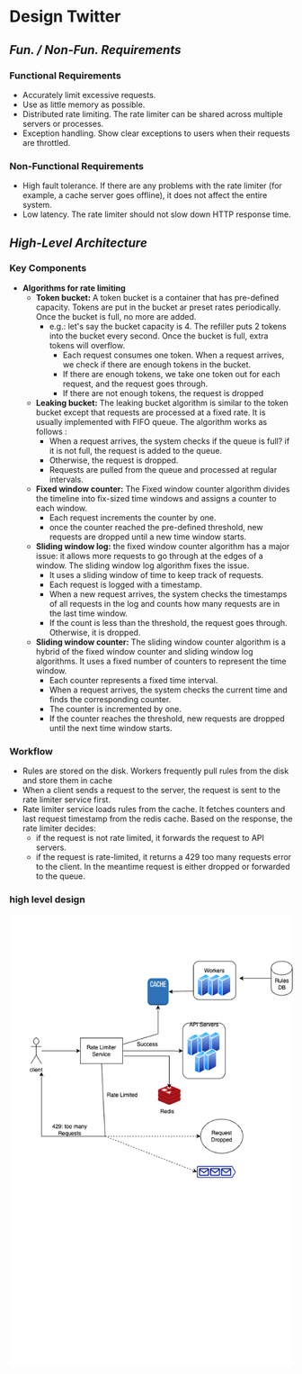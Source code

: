 # Design Twitter

## _Fun. / Non-Fun. Requirements_
### Functional Requirements
* Accurately limit excessive requests.
* Use as little memory as possible.
* Distributed rate limiting. The rate limiter can be shared across multiple servers or processes.
* Exception handling. Show clear exceptions to users when their requests are throttled.

### Non-Functional Requirements
* High fault tolerance. If there are any problems with the rate limiter (for example, a cache server goes offline), it does not affect the entire system.
* Low latency. The rate limiter should not slow down HTTP response time.

## _High-Level Architecture_
### Key Components
* **Algorithms for rate limiting**
    * **Token bucket:** A token bucket is a container that has pre-defined capacity. Tokens are put in the bucket ar preset rates periodically. Once the bucket is full, no more are added.
        * e.g.: let's say the bucket capacity is 4. The refiller puts 2 tokens into the bucket every second. Once the bucket is full, extra tokens will overflow. 
            * Each request consumes one token. When a request arrives, we check if there are enough tokens in the bucket. 
            * If there are enough tokens, we take one token out for each request, and the request goes through. 
            * If there are not enough tokens, the request is dropped
   * **Leaking bucket:** The leaking bucket algorithm is similar to the token bucket except that requests are processed at a fixed rate. It is usually implemented with FIFO queue. The algorithm works as follows :
        * When a request arrives, the system checks if the queue is full? if it is not full, the request is added to the queue.
        * Otherwise, the request is dropped.
        * Requests are pulled from the queue and processed at regular intervals. 
   * **Fixed window counter:** The Fixed window counter algorithm divides the timeline into fix-sized time windows and assigns a counter to each window.
        * Each request increments the counter by one.
        * once the counter reached the pre-defined threshold, new requests are dropped until a new time window starts. 
   * **Sliding window log:** the fixed window counter algorithm has a major issue: it allows more requests to go through at the edges of a window. The sliding window log algorithm fixes the issue.
        * It uses a sliding window of time to keep track of requests. 
        * Each request is logged with a timestamp. 
        * When a new request arrives, the system checks the timestamps of all requests in the log and counts how many requests are in the last time window.
        * If the count is less than the threshold, the request goes through. Otherwise, it is dropped.
   * **Sliding window counter:** The sliding window counter algorithm is a hybrid of the fixed window counter and sliding window log algorithms. It uses a fixed number of counters to represent the time window.
        * Each counter represents a fixed time interval.  
        * When a request arrives, the system checks the current time and finds the corresponding counter. 
        * The counter is incremented by one. 
        * If the counter reaches the threshold, new requests are dropped until the next time window starts.


### Workflow
* Rules are stored on the disk. Workers frequently pull rules from the disk and store them in cache
* When a client sends a request to the server, the request is sent to the rate limiter service first.
* Rate limiter service loads rules from the cache. It fetches counters and last request timestamp from the redis cache. Based on the response, the rate limiter decides:
    * if the request is not rate limited, it forwards the request to API servers.
    * if the request is rate-limited, it returns a 429 too many requests error to the client. In the meantime request is either dropped or forwarded to the queue.
### high level design
![high level design](./images/API_Rate_Limiter_System_Design.png)

 